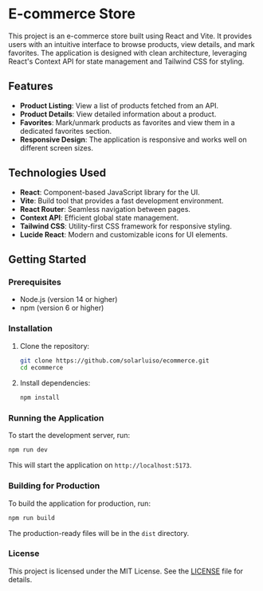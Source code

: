 # E-commerce Store

This project is an e-commerce store built using React and Vite. It provides users with an intuitive interface to browse products, view details, and mark favorites. The application is designed with clean architecture, leveraging React's Context API for state management and Tailwind CSS for styling.

## Features

- **Product Listing**: View a list of products fetched from an API.
- **Product Details**: View detailed information about a product.
- **Favorites**: Mark/unmark products as favorites and view them in a dedicated favorites section.
- **Responsive Design**: The application is responsive and works well on different screen sizes.

## Technologies Used

- **React**: Component-based JavaScript library for the UI.
- **Vite**: Build tool that provides a fast development environment.
- **React Router**: Seamless navigation between pages.
- **Context API**: Efficient global state management.
- **Tailwind CSS**: Utility-first CSS framework for responsive styling.
- **Lucide React**: Modern and customizable icons for UI elements.

## Getting Started

### Prerequisites

- Node.js (version 14 or higher)
- npm (version 6 or higher)

### Installation

1. Clone the repository:
   ```sh
   git clone https://github.com/solarluiso/ecommerce.git
   cd ecommerce
   ```
2. Install dependencies:
   ```sh
   npm install
   ```

### Running the Application

To start the development server, run:

```sh
npm run dev
```

This will start the application on `http://localhost:5173`.

### Building for Production

To build the application for production, run:

```sh
npm run build
```

The production-ready files will be in the `dist` directory.

### License

This project is licensed under the MIT License. See the [LICENSE](LICENSE) file for details.
